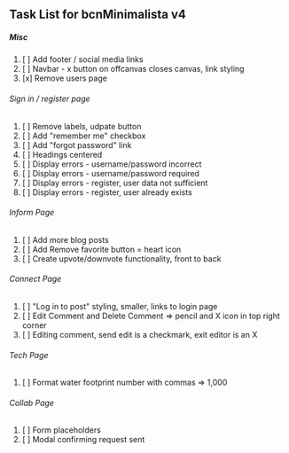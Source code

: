 ## Task List for bcnMinimalista v4

##### Misc

1. [ ] Add footer /  social media links 
2. [ ] Navbar - x button on offcanvas closes canvas, link styling
3. [x] Remove users page


###### Sign in / register page

1. [ ] Remove labels, udpate button 
2. [ ] Add "remember me" checkbox
3. [ ] Add "forgot password" link
4. [ ] Headings centered
5. [ ] Display errors - username/password incorrect
6. [ ] Display errors - username/password required
7. [ ] Display errors - register, user data not sufficient
8. [ ] Display errors - register, user already exists

###### Inform Page

1. [ ] Add more blog posts
2. [ ] Add Remove favorite button = heart icon
3. [ ] Create upvote/downvote functionality, front to back

###### Connect Page

1. [ ] "Log in to post" styling, smaller, links to login page
2. [ ] Edit Comment and Delete Comment => pencil and X icon in top right corner
3. [ ] Editing comment, send edit is a checkmark, exit editor is an X

###### Tech Page

1. [ ] Format water footprint number with commas => 1,000

###### Collab Page

1. [ ] Form placeholders
2. [ ] Modal confirming request sent 